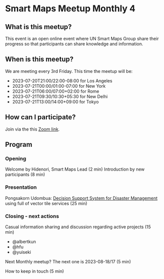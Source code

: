 # Smart Maps Meetup Monthly 4

## What is this meetup?

This event is an open online event where UN Smart Maps Group share their progress so that participants can share knowledge and information.

## When is this meetup?
We are meeting every 3rd Friday. This time the meetup will be:

- 2023-07-20T21:00/22:00-08:00 for Los Angeles
- 2023-07-21T00:00/01:00-07:00 for New York
- 2023-07-21T06:00/07:00+02:00 for Rome
- 2023-07-21T09:30/10:30+05:30 for New Delhi
- 2023-07-21T13:00/14:00+09:00 for Tokyo

## How can I participate?

Join via the this [Zoom link](https://ucla.zoom.us/meeting/register/tJcoc-mvrTovG920aIcgb-64RaKdVWKTb1Ik).

## Program

### Opening

Welcome by Hidenori, Smart Maps Lead (2 min)
Introduction by new participants (8 min)

### Presentation

Pongsakorn Udombua: [Decision Support System for Disaster Management](https://disaster.gistda.or.th/) using full of vector tile services (25 min)

### Closing - next actions

Casual information sharing and discussion regarding active projects (15 min)
- @albertkun
- @hfu
- @yuiseki

Next Monthly meetup? The next one is 2023-08-18/17 (5 min)

How to keep in touch (5 min)
